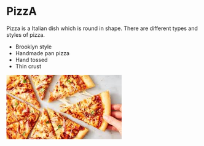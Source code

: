 # PizzA
Pizza is a Italian dish which is round in shape. There are different types and styles of pizza.
- Brooklyn style
- Handmade pan pizza
- Hand tossed 
- Thin crust



![](pizza.jpg)

